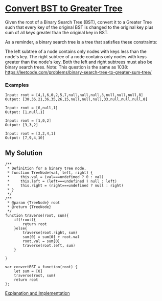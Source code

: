 # [Convert BST to Greater Tree](https://leetcode.com/problems/convert-bst-to-greater-tree/)

Given the root of a Binary Search Tree (BST), convert it to a Greater Tree such that every key of the original BST is changed to the original key plus sum of all keys greater than the original key in BST.

As a reminder, a binary search tree is a tree that satisfies these constraints:

The left subtree of a node contains only nodes with keys less than the node's key.
The right subtree of a node contains only nodes with keys greater than the node's key.
Both the left and right subtrees must also be binary search trees.
Note: This question is the same as 1038: https://leetcode.com/problems/binary-search-tree-to-greater-sum-tree/

### Examples

```
Input: root = [4,1,6,0,2,5,7,null,null,null,3,null,null,null,8]
Output: [30,36,21,36,35,26,15,null,null,null,33,null,null,null,8]

Input: root = [0,null,1]
Output: [1,null,1]

Input: root = [1,0,2]
Output: [3,3,2]

Input: root = [3,2,4,1]
Output: [7,9,4,10]
```

## My Solution

```
/**
 * Definition for a binary tree node.
 * function TreeNode(val, left, right) {
 *     this.val = (val===undefined ? 0 : val)
 *     this.left = (left===undefined ? null : left)
 *     this.right = (right===undefined ? null : right)
 * }
 */
/**
 * @param {TreeNode} root
 * @return {TreeNode}
 */
function traverse(root, sum){
    if(!root){
        return root
    }else{
        traverse(root.right, sum)
        sum[0] = sum[0] + root.val
        root.val = sum[0]
        traverse(root.left, sum)
    }
    
}

var convertBST = function(root) {
    let sum = [0]
    traverse(root, sum)
    return root
};
```

[Explanation and Implementation](https://www.geeksforgeeks.org/convert-bst-to-a-binary-tree/)
